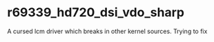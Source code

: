 # r69339_hd720_dsi_vdo_sharp
A cursed lcm driver which breaks in other kernel sources.
Trying to fix
